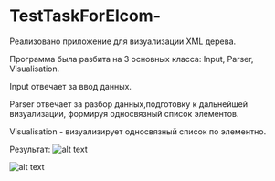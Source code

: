 # TestTaskForElcom-

Реализовано приложение для визуализации XML дерева.

Программа была разбита на 3 основных класса: Input, Parser, Visualisation.

Input отвечает за ввод данных.

Parser отвечает за разбор данных,подготовку к дальнейшей визуализации, формируя односвязный список элементов.

Visualisation - визуализирует односвязный список по элементно.

Результат:
![alt text](https://github.com/Falet/TestTaskForElcom-/tree/main/TestTask/TestTask/Resources/РезультатПервойСсылки.png)

![alt text](https://github.com/Falet/TestTaskForElcom-/tree/main/TestTask/TestTask/Resources/РезультатВторойСсылки.png)
